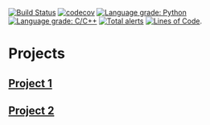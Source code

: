 [![Build Status](https://travis-ci.org/bsamseth/thesis.svg?branch=master)](https://travis-ci.org/bsamseth/thesis)
[![codecov](https://codecov.io/gh/bsamseth/thesis/branch/master/graph/badge.svg)](https://codecov.io/gh/bsamseth/thesis)
[![Language grade: Python](https://img.shields.io/lgtm/grade/python/g/bsamseth/thesis.svg?logo=lgtm&logoWidth=18)](https://lgtm.com/projects/g/bsamseth/thesis/context:python)
[![Language grade: C/C++](https://img.shields.io/lgtm/grade/cpp/g/bsamseth/thesis.svg?logo=lgtm&logoWidth=18)](https://lgtm.com/projects/g/bsamseth/thesis/context:cpp)
[![Total alerts](https://img.shields.io/lgtm/alerts/g/bsamseth/thesis.svg?logo=lgtm&logoWidth=18)](https://lgtm.com/projects/g/bsamseth/thesis/alerts/)
[![Lines of Code](https://tokei.rs/b1/github/bsamseth/thesis)](https://github.com/Aaronepower/tokei).

# Projects

## [Project 1](project1.md)

## [Project 2](project2.md)
